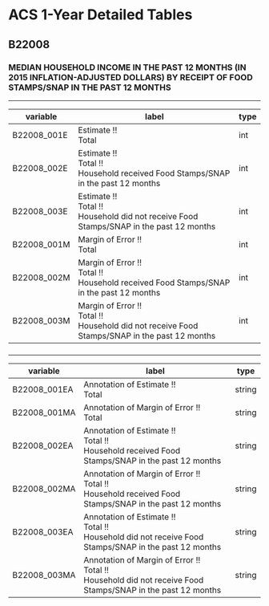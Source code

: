 # ACS 1-Year Detailed Tables

## B22008

### MEDIAN HOUSEHOLD INCOME IN THE PAST 12 MONTHS (IN 2015 INFLATION-ADJUSTED DOLLARS) BY RECEIPT OF FOOD STAMPS/SNAP IN THE PAST 12 MONTHS

___

| variable | label | type |
| ----- | ----- | ----- |
| B22008_001E | Estimate !!<br>Total | int |
| B22008_002E | Estimate !!<br>Total !!<br>Household received Food Stamps/SNAP in the past 12 months | int |
| B22008_003E | Estimate !!<br>Total !!<br>Household did not receive Food Stamps/SNAP in the past 12 months | int |
| B22008_001M | Margin of Error !!<br>Total | int |
| B22008_002M | Margin of Error !!<br>Total !!<br>Household received Food Stamps/SNAP in the past 12 months | int |
| B22008_003M | Margin of Error !!<br>Total !!<br>Household did not receive Food Stamps/SNAP in the past 12 months | int |
### 

___

| variable | label | type |
| ----- | ----- | ----- |
| B22008_001EA | Annotation of Estimate !!<br>Total | string |
| B22008_001MA | Annotation of Margin of Error !!<br>Total | string |
| B22008_002EA | Annotation of Estimate !!<br>Total !!<br>Household received Food Stamps/SNAP in the past 12 months | string |
| B22008_002MA | Annotation of Margin of Error !!<br>Total !!<br>Household received Food Stamps/SNAP in the past 12 months | string |
| B22008_003EA | Annotation of Estimate !!<br>Total !!<br>Household did not receive Food Stamps/SNAP in the past 12 months | string |
| B22008_003MA | Annotation of Margin of Error !!<br>Total !!<br>Household did not receive Food Stamps/SNAP in the past 12 months | string |

